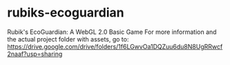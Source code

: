 # rubiks-ecoguardian
Rubik's EcoGuardian: A WebGL 2.0 Basic Game
For more information and the actual project folder with assets, go to:
https://drive.google.com/drive/folders/1f6LGwvOa1DQZuu6du8N8UgRRwcf2naaf?usp=sharing
